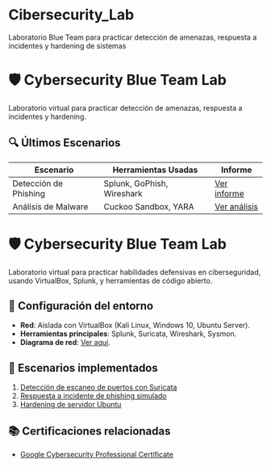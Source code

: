 # Cibersecurity_Lab

Laboratorio Blue Team para practicar detección de amenazas, respuesta a incidentes y hardening de sistemas
# 🛡️ Cybersecurity Blue Team Lab

Laboratorio virtual para practicar detección de amenazas, respuesta a incidentes y hardening.

## 🔍 Últimos Escenarios
| Escenario               | Herramientas Usadas       | Informe                          |
|-------------------------|---------------------------|----------------------------------|
| Detección de Phishing   | Splunk, GoPhish, Wireshark| [Ver informe](Scenarios/Phishing-Simulation/Incident-Report.md) |
| Análisis de Malware     | Cuckoo Sandbox, YARA      | [Ver análisis](Scenarios/Malware-Analysis/) |


 
# 🛡️ Cybersecurity Blue Team Lab

Laboratorio virtual para practicar habilidades defensivas en ciberseguridad, usando VirtualBox, Splunk, y herramientas de código abierto.

## 🔧 Configuración del entorno
- **Red**: Aislada con VirtualBox (Kali Linux, Windows 10, Ubuntu Server).
- **Herramientas principales**: Splunk, Suricata, Wireshark, Sysmon.
- **Diagrama de red**: [Ver aquí](Lab-Setup/Network-Diagram.md).

## 🚀 Escenarios implementados
1. [Detección de escaneo de puertos con Suricata](Scenarios/Port-Scan-Detection/)
2. [Respuesta a incidente de phishing simulado](Scenarios/Phishing-Simulation/)
3. [Hardening de servidor Ubuntu](Guides/Server-Hardening.md)

## 📚 Certificaciones relacionadas
- [Google Cybersecurity Professional Certificate](Certifications/Google-Cybersecurity.md)
